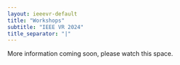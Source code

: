 ```yaml
---
layout: ieeevr-default
title: "Workshops"
subtitle: "IEEE VR 2024"
title_separator: "|"
---
```



<div>
    <p>
        More information coming soon, please watch this space.
    </p>
</div>


<script> /***
<div>
    <h1 id="cfp-workshops"> Call for Workshops</h1>
    <p>
        <strong style="color: black">IEEE VR 2024: the 31<sup>st</sup> IEEE Conference on Virtual Reality and 3D User Interfaces</strong>
        <br />
        March 16-20, 2024 | Orlando, Florida USA
    </p>
    
    <h2 id="important-dates"> Important Dates </h2>
    <ul>
        <li><b>December 2, 2022</b>:    Proposals and CFPs due</li>
        <li><b>December 9, 2022</b>:    Notification of results</li>
        <li><b>January 20, 2024</b>:    Latest accepted workshop paper notification</li>
        <li><b>February 3, 2024</b>:    Camera-ready submission of workshop papers for inclusion in the IEEE Digital Library</li>
        <li><b>March 25-26, 2024</b>:   Workshops (held on the first two days of the conference)</li>
    </ul>

    <h2 id="overview">Overview</h2>
    <p>
        We invite individuals or teams interested in organizing such a workshop to submit proposals that will work well online or on-site at the conference venue for IEEE VR 2024. IEEE VR 2024 will probably be held in a hybrid mode, depending on the pandemic situation and potential travel restrictions next year. We encourage workshops to consider this in their initial submission already to maximize participation. 
        
        However, at this moment, we would suggest the oversea organizers and participants may have to organize/attend the conference remotely and in a hybrid mode. To maximize the conference expereince, we are technically preparing a hybrid conference, including virtual and onsite attendees. For workshops, we will have rooms to let the onsite attendees to be involved and connected even though organizers and presenters host the workshop remotely.
        
        Although longer workshops will be considered, we encourage shorter efficient workshops or online workshops split over sessions spanning one or two days with long breaks between sessions in order to reduce video-conference fatigue and to provide attendees time to reflect between sessions.
    </p>
    <p>
        Workshops are intended to bring together researchers, developers, technology providers, practitioners, and users for a lively and interactive discussion of issues through an informal exchange of ideas and information. Workshops may target a specific application area, a specific research area, or a topic of general interest. Workshops should be more than just a mini-conference of paper presentations. Workshops may include, but are not limited to:
        <ul>
            <li>A focus on creating and exchanging new ideas and opportunities to meet new people</li>
            <li>A balance of formal presentations with informal discussion and ideation</li>
            <li>Emphasis on attendee participation and interactive discussions</li>
            <li>Thought experiments and playing with ideas</li>
            <li>Curated panels</li>
            <li>Position papers</li>
            <li>Recorded sessions prepared in advance of the conference for attendees to watch at their
                convenience before live workshop discussion</li>
            <li>VR experiences for attendees to try remotely before live workshop discussion</li>
            <li>Live application development by both speakers and attendees</li>
            <li>Inclusive VR and geographical diversity</li>
            <li>Creative ways of supporting participation across different time zones</li>
            <li>Breakout groups and presentation of ideas generated by the groups</li>
            <li>A summary session concluding with lessons learned, insights gained, and new ideas
                generated from the workshop</li>
            <li>Continued discussion after the conference.</li>
        </ul>
    </p>

    <h2 id="submission-guidelines">Submission Guidelines</h2>
    <p>
        Workshop submissions require a short two-page maximum proposal and a call for papers (CFP).
        <ul>
            <li>
                The Workshop Proposal is an internal document for decision-making purposes only. We
                strongly encourage submitting the proposal through the following Google form: <a href="https://forms.gle/XQ9rN8rtF2iRyNaJ6">https://forms.gle/XQ9rN8rtF2iRyNaJ6</a>.
            </li>
            <li>
                However, organizers without access to Google are welcome to email a PDF proposal (two pages max) to the Workshop Chairs at <i class="fas fa-fw fa-envelope-square emailIcon" style=""></i><i class="emailText">workshops2024 [at] ieeevr.org</i>, which should address:
                <ul>
                    <li>Workshop title (and acronym if applicable)</li>
                    <li>The goal of organising the workshop</li>
                    <li>Has the workshop been organised before?
                        <ul>
                            <li>If yes, how many times has it been previously organised?</li>
                            <li>If the workshop has been organised before, how many people attended last year?</li>
                        </ul>
                    </li>
                    <li>Primary organiser name</li>
                    <li>Primary organiser email</li>
                    <li>Names, contact information, and short bios of all the organisers (one page max)</li>
                    <li>Other speakers and&#47;or contributors</li>
                    <li>Whether you want to organise your workshop online or on-site (at the conference)</li>
                    <li>Attendee technical requirements (if any) beyond video conferencing (e.g.,
                        hardware&#47;software required to fully participate)</li>
                    <li>Target audience and&#47;or attendee prerequisites</li>
                    <li>Type of output from the workshop e.g., position paper, videos, collection of short
                        papers, etc.</li>
                </ul>
            </li>
            <li>
                The Workshop CFP is the public document that will be posted and publicized. We strongly encourage submitting a PDF of the CFP through the Google form above. However, organizers without access to Google are welcome to email the PDF of the CFP (two pages max), which should include:
                <ul>
                    <li>The workshop title and acronym</li>
                    <li>Expected workshop date(s) (tentative to change depending on conference
                        limitations)</li>
                    <li>Whether the workshop is organized online or on-site (at the conference)</li>
                    <li>The workshop website</li>
                    <li>A brief overview and description of the workshop (500 words or less)</li>
                    <li>A list of the workshop's topics</li>
                    <li>The workshop's format and submission guidelines, including for example speakers,
                        discussion format, duration, topics, types of acceptable papers (e.g., research
                        papers, position papers), acceptable lengths, and acceptable format (i.e., TVCG
                        format).</li>
                    <li>A list of important dates (if applicable to the format), including
                        <ul>
                            <li>Abstract deadline (if applicable)</li>
                            <li>Submission deadline</li>
                            <li>Notification deadline</li>
                            <li>Camera-ready deadline</li>
                        </ul>
                    </li>
                    <li>A list of the workshop organisers, including their affiliations and how to contact them</li>
                </ul>
            </li>
        </ul>
    </p>

    <p>
        The deadline for workshop proposals and CFP submissions is Friday, December 2, 2022. Notifications of results will be sent out on Friday, December 9, 2022. Accepted workshop CFPs might be posted and publicized directly. 
    </p>

    <p>
    If accepted, workshop organizers are expected to distribute their CFP and announce the workshops through their professional networks. As listed in the Workshops CFP submission, workshop organizers are required to provide a workshop website and are expected to update that website as workshop details become better defined.
    </p>

    <p>
        Workshop organizers are expected to issue any acceptance decisions to their contributors no later than Friday, January 20, 2024, in order to allow sufficient time for planning and advance registration for the conference. IEEE VR Workshops proceedings will be published electronically through the IEEE Digital Library, depending on the on-time submission of the proceedings by the workshop organizers before the mandatory IEEE deadline of Saturday, January 29, 2024. Organizers of accepted workshops are encouraged to seek assistance from the Workshops Chairs to navigate this process.
    </p>

    <h2 id="contacts">Contacts</h2>
    <p>
        For more information and inquiries, please contact the Workshop Chairs at <i class="fas fa-fw fa-envelope-square emailIcon" style=""></i><i class="emailText">workshops2024 [at] ieeevr.org</i>:
        <ul>
            <li>Daisuke Iwai (Osaka, Japan)</li>
            <li>Bhuvaneswari Sarupuri (Rennes, France)</li>
            <li>Gabriel Zachmann (Bremen, Germany)</li>
            <li>Xinyu Zhang (Shanghai, China)</li>
        </ul>
    </p>

</div>
***/ </script>